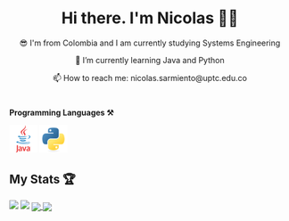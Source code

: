 <div align="center">
    <h1 style="text-align: center;"> Hi there.  I'm Nicolas 👋😊 </h1>
    <p> 😎 I'm from Colombia and I am currently studying Systems Engineering</p>
    <p>🌱 I’m currently learning Java and Python</p>
    <p>📫 How to reach me: nicolas.sarmiento@uptc.edu.co</p>
</div>

<h1></h1>

<div>
    <p><strong> Programming Languages ⚒️</strong></p>
    <img src = "https://github.com/devicons/devicon/blob/master/icons/java/java-original-wordmark.svg" alt = "java-logo" height = "50px">
    <img src = "https://github.com/devicons/devicon/blob/master/icons/python/python-original.svg" alt = "python-logo" height = "50px">
</div>

<div>
    <h2>My Stats 🏆</h2>
<picture>
<source
  srcset="https://github-readme-stats.vercel.app/api?username=Nicolas-Sarmiento&show_icons=true&theme=buefy&hide_border=true"
  media="(prefers-color-scheme: light), (prefers-color-scheme: no-preference)"
/>
<img src="https://github-readme-stats.vercel.app/api?username=Nicolas-Sarmiento&show_icons=true&theme=material-palenight&hide_border=true" />
</picture>
    
<picture>
<source
  srcset="https://github-readme-streak-stats.herokuapp.com?user=Nicolas-Sarmiento&theme=buefy&hide_border=true"
  media="(prefers-color-scheme: light), (prefers-color-scheme: no-preference)"
/>
<img src="https://github-readme-streak-stats.herokuapp.com?user=Nicolas-Sarmiento&theme=material-palenight&hide_border=true"/>
</picture>

<a href="https://github.com/anuraghazra/github-readme-stats">
  <img align="center" src="https://github-readme-stats.vercel.app/api/pin/?username=anuraghazra&repo=github-readme-stats" />
</a>
<a href="https://github.com/anuraghazra/convoychat">
  <img align="center" src="https://github-readme-stats.vercel.app/api/pin/?username=anuraghazra&repo=convoychat" />
</a>


</div>




